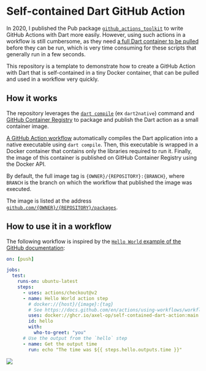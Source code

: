 # Self-contained Dart GitHub Action

In 2020, I published the Pub package [`github_actions_toolkit`](https://pub.dev/packages/github_actions_toolkit) to write GitHub Actions with Dart more easily. However, using such actions in a workflow is still cumbersome, as they need [a full Dart container to be pulled](https://github.com/axel-op/containerized-dart-action) before they can be run, which is very time consuming for these scripts that generally run in a few seconds.

This repository is a template to demonstrate how to create a GitHub Action with Dart that is self-contained in a tiny Docker container, that can be pulled and used in a workflow very quickly.

## How it works

The repository leverages the [`dart compile`](https://dart.dev/tools/dart-compile#exe) (ex `dart2native`) command and [GitHub Container Registry](https://docs.github.com/en/packages/working-with-a-github-packages-registry/working-with-the-container-registry) to package and publish the Dart action as a small container image.

[A GitHub Action workflow](.github/workflows/push.yml) automatically compiles the Dart application into a native executable using `dart compile`. Then, this executable is wrapped in a Docker container that contains only the libraries required to run it. Finally, the image of this container is published on GitHub Container Registry using the Docker API.

By default, the full image tag is `{OWNER}/{REPOSITORY}:{BRANCH}`, where `BRANCH` is the branch on which the workflow that published the image was executed.

The image is listed at the address [`github.com/{OWNER}/{REPOSITORY}/packages`](https://github.com/axel-op/self-contained-dart-action/packages).

## How to use it in a workflow

The following workflow is inspired by the [`Hello World` example of the GitHub documentation](https://docs.github.com/en/actions/creating-actions/creating-a-docker-container-action#example-using-a-private-action):

```yml
on: [push]

jobs:
  test:
    runs-on: ubuntu-latest
    steps:
      - uses: actions/checkout@v2
      - name: Hello World action step
        # docker://{host}/{image}:{tag}
        # See https://docs.github.com/en/actions/using-workflows/workflow-syntax-for-github-actions#example-using-the-github-packages-container-registry
        uses: docker://ghcr.io/axel-op/self-contained-dart-action:main
        id: hello
        with:
          who-to-greet: "you"
      # Use the output from the `hello` step
      - name: Get the output time
        run: echo "The time was ${{ steps.hello.outputs.time }}"
```

![](https://user-images.githubusercontent.com/49279289/154850348-3650dc94-a1d7-47ce-a721-6ac07247bf5f.png)
